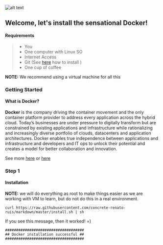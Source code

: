 
![alt text](https://raw.githubusercontent.com/concrete-renato-ruis/markdown/master/logo.png "Docker")

## Welcome, let's install the sensational Docker!

#### <i class="icon-file"></i> Requirements

> - You
> - One computer with Linux SO
> - Internet Access
> - Git (See [here](https://git-scm.com/book/en/v2/Getting-Started-Installing-Git) how to install )
> - One cup of coffee
>
**NOTE:** We recommend using a virtual machine for all this

### Getting Started

#### What is Docker?

**Docker** is the company driving the container movement and the only container platform provider to address every application across the hybrid cloud. Today’s businesses are under pressure to digitally transform but are constrained by existing applications and infrastructure while rationalizing and increasingly diverse portfolio of clouds, datacenters and application architectures. Docker enables true independence between applications and infrastructure and developers and IT ops to unlock their potential and creates a model for better collaboration and innovation.

See more [here](https://www.docker.com/) or [here](https://goo.gl/LdPSWv)

### Step 1
#### Installation

**NOTE:** we will do everything as root to make things easier as we are working with VM to learn, but do not do this in a real environment.
```
curl https://raw.githubusercontent.com/concrete-renato-ruis/markdown/master/install.sh | sh
```

If you see this message, then it worked! =)

```
####################################
## Docker installation successful ##
####################################
```
